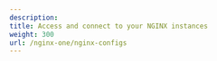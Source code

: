 ```yaml
---
description:
title: Access and connect to your NGINX instances
weight: 300
url: /nginx-one/nginx-configs
---
```

